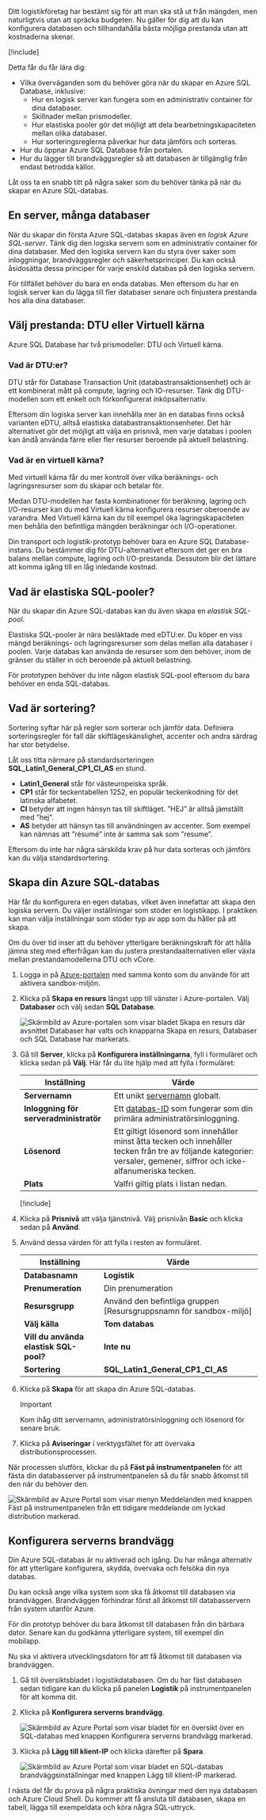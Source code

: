 Ditt logistikföretag har bestämt sig för att man ska stå ut från mängden, men naturligtvis utan att spräcka budgeten. Nu gäller för dig att du kan konfigurera databasen och tillhandahålla bästa möjliga prestanda utan att kostnaderna skenar.

[!include[](../../../includes/azure-sandbox-activate.md)]

Detta får du får lära dig:

- Vilka överväganden som du behöver göra när du skapar en Azure SQL Database, inklusive:
  - Hur en logisk server kan fungera som en administrativ container för dina databaser.
  - Skillnader mellan prismodeller.
  - Hur elastiska pooler gör det möjligt att dela bearbetningskapaciteten mellan olika databaser.
  - Hur sorteringsreglerna påverkar hur data jämförs och sorteras.
- Hur du öppnar Azure SQL Database från portalen.
- Hur du lägger till brandväggsregler så att databasen är tillgänglig från endast betrodda källor.

Låt oss ta en snabb titt på några saker som du behöver tänka på när du skapar en Azure SQL-databas.

## <a name="one-server-many-databases"></a>En server, många databaser

När du skapar din första Azure SQL-databas skapas även en _logisk Azure SQL-server_. Tänk dig den logiska servern som en administrativ container för dina databaser. Med den logiska servern kan du styra över saker som inloggningar, brandväggsregler och säkerhetsprinciper. Du kan också åsidosätta dessa principer för varje enskild databas på den logiska servern.

För tillfället behöver du bara en enda databas. Men eftersom du har en logisk server kan du lägga till fler databaser senare och finjustera prestanda hos alla dina databaser.

## <a name="choose-performance-dtus-versus-vcores"></a>Välj prestanda: DTU eller Virtuell kärna

Azure SQL Database har två prismodeller: DTU och Virtuell kärna.

### <a name="what-are-dtus"></a>Vad är DTU:er?

DTU står för Database Transaction Unit (databastransaktionsenhet) och är ett kombinerat mått på compute, lagring och IO-resurser. Tänk dig DTU-modellen som ett enkelt och förkonfigurerat inköpsalternativ.

Eftersom din logiska server kan innehålla mer än en databas finns också varianten eDTU, alltså elastiska databastransaktionsenheter. Det här alternativet gör det möjligt att välja en prisnivå, men varje databas i poolen kan ändå använda färre eller fler resurser beroende på aktuell belastning.

### <a name="what-are-vcores"></a>Vad är en virtuell kärna?

Med virtuell kärna får du mer kontroll över vilka beräknings- och lagringsresurser som du skapar och betalar för.

Medan DTU-modellen har fasta kombinationer för beräkning, lagring och I/O-resurser kan du med Virtuell kärna konfigurera resurser oberoende av varandra. Med Virtuell kärna kan du till exempel öka lagringskapaciteten men behålla den befintliga mängden beräkningar och I/O-operationer.

Din transport och logistik-prototyp behöver bara en Azure SQL Database-instans. Du bestämmer dig för DTU-alternativet eftersom det ger en bra balans mellan compute, lagring och I/O-prestanda. Dessutom blir det lättare att komma igång till en låg inledande kostnad.

## <a name="what-are-sql-elastic-pools"></a>Vad är elastiska SQL-pooler?

När du skapar din Azure SQL-databas kan du även skapa en _elastisk SQL-pool_.

Elastiska SQL-pooler är nära besläktade med eDTU:er. Du köper en viss mängd beräknings- och lagringsresurser som delas mellan alla databaser i poolen. Varje databas kan använda de resurser som den behöver, inom de gränser du ställer in och beroende på aktuell belastning.

För prototypen behöver du inte någon elastisk SQL-pool eftersom du bara behöver en enda SQL-databas.

## <a name="what-is-collation"></a>Vad är sortering?

Sortering syftar här på regler som sorterar och jämför data. Definiera sorteringsregler för fall där skiftlägeskänslighet, accenter och andra särdrag har stor betydelse.

Låt oss titta närmare på standardsorteringen **SQL_Latin1_General_CP1_CI_AS** en stund.

- **Latin1_General** står för västeuropeiska språk.
- **CP1** står för teckentabellen 1252, en populär teckenkodning för det latinska alfabetet.
- **CI** betyder att ingen hänsyn tas till skiftläget. ”HEJ” är alltså jämställt med ”hej”.
- **AS** betyder att hänsyn tas till användningen av accenter. Som exempel kan nämnas att ”résumé” inte är samma sak som ”resume”.

Eftersom du inte har några särskilda krav på hur data sorteras och jämförs kan du välja standardsortering.

## <a name="create-your-azure-sql-database"></a>Skapa din Azure SQL-databas

Här får du konfigurera en egen databas, vilket även innefattar att skapa den logiska servern. Du väljer inställningar som stöder en logistikapp. I praktiken kan man välja inställningar som stöder typ av app som du håller på att skapa.

Om du över tid inser att du behöver ytterligare beräkningskraft för att hålla jämna steg med efterfrågan kan du justera prestandaalternativen eller växla mellan prestandamodellerna DTU och vCore.

1. Logga in på [Azure-portalen](https://portal.azure.com/triplecrownlabs.onmicrosoft.com?azure-portal=true) med samma konto som du använde för att aktivera sandbox-miljön.

1. Klicka på **Skapa en resurs** längst upp till vänster i Azure-portalen. Välj **Databaser** och välj sedan **SQL Database**.

   ![Skärmbild av Azure-portalen som visar bladet Skapa en resurs där avsnittet Databaser har valts och knapparna Skapa en resurs, Databaser och SQL Database har markerats.](../media/3-create-db.png)

1. Gå till **Server**, klicka på **Konfigurera inställningarna**, fyll i formuläret och klicka sedan på **Välj**. Här får du lite hjälp med att fylla i formuläret:

    | Inställning      | Värde |
    | ------------ | ----- |
    | **Servernamn** | Ett unikt [servernamn](https://docs.microsoft.com/azure/architecture/best-practices/naming-conventions) globalt. |
    | **Inloggning för serveradministratör** | Ett [databas-ID](https://docs.microsoft.com/sql/relational-databases/databases/database-identifiers) som fungerar som din primära administratörsinloggning. |
    | **Lösenord** | Ett giltigt lösenord som innehåller minst åtta tecken och innehåller tecken från tre av följande kategorier: versaler, gemener, siffror och icke-alfanumeriska tecken. |
    | **Plats** | Valfri giltig plats i listan nedan. |

    [!include[](../../../includes/azure-sandbox-regions-first-mention-note-friendly.md)]

1. Klicka på **Prisnivå** att välja tjänstnivå. Välj prisnivån **Basic** och klicka sedan på **Använd**.

1. Använd dessa värden för att fylla i resten av formuläret.

    | Inställning      | Värde |
    | ------------ | ----- |
    | **Databasnamn** | **Logistik** |
    | **Prenumeration** | Din prenumeration |
    | **Resursgrupp** |  Använd den befintliga gruppen <rgn>[Resursgruppsnamn för sandbox-miljö]</rgn> |
    | **Välj källa** | **Tom databas** |
    | **Vill du använda elastisk SQL-pool?** | **Inte nu** |
    | **Sortering** | **SQL_Latin1_General_CP1_CI_AS** |

1. Klicka på **Skapa** för att skapa din Azure SQL-databas.

    > [!IMPORTANT]
    > Kom ihåg ditt servernamn, administratörsinloggning och lösenord för senare bruk.

1. Klicka på **Aviseringar** i verktygsfältet för att övervaka distributionsprocessen.

När processen slutförs, klickar du på **Fäst på instrumentpanelen** för att fästa din databasserver på instrumentpanelen så du får snabb åtkomst till den när du behöver den.

   ![Skärmbild av Azure Portal som visar menyn Meddelanden med knappen Fäst på instrumentpanelen från ett tidigare meddelande om lyckad distribution markerad.](../media/3-notifications-complete.png)

## <a name="set-the-server-firewall"></a>Konfigurera serverns brandvägg

Din Azure SQL-databas är nu aktiverad och igång. Du har många alternativ för att ytterligare konfigurera, skydda, övervaka och felsöka din nya databas.

Du kan också ange vilka system som ska få åtkomst till databasen via brandväggen. Brandväggen förhindrar först all åtkomst till databasservern från system utanför Azure.

För din prototyp behöver du bara åtkomst till databasen från din bärbara dator. Senare kan du godkänna ytterligare system, till exempel din mobilapp.

Nu ska vi aktivera utvecklingsdatorn för att få åtkomst till databasen via brandväggen.

1. Gå till översiktsbladet i logistikdatabasen. Om du har fäst databasen sedan tidigare kan du klicka på panelen **Logistik** på instrumentpanelen för att komma dit.

1. Klicka på **Konfigurera serverns brandvägg**.

    ![Skärmbild av Azure Portal som visar bladet för en översikt över en SQL-databas med knappen Konfigurera serverns brandvägg markerad.](../media/3-set-server-firewall.png)

1. Klicka på **Lägg till klient-IP** och klicka därefter på **Spara**.

    ![Skärmbild av Azure Portal som visar bladet en SQL-databas brandväggsinställningar med knappen Lägg till klient-IP markerad.](../media/3-add-client-ip.png)

I nästa del får du prova på några praktiska övningar med den nya databasen och Azure Cloud Shell. Du kommer att få ansluta till databasen, skapa en tabell, lägga till exempeldata och köra några SQL-uttryck.